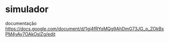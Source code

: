 # simulador

documentação
https://docs.google.com/document/d/1gj4fRYqMQg9AhDmG73JG_p_ZOkBsPM4yAv7OAkOslZg/edit
